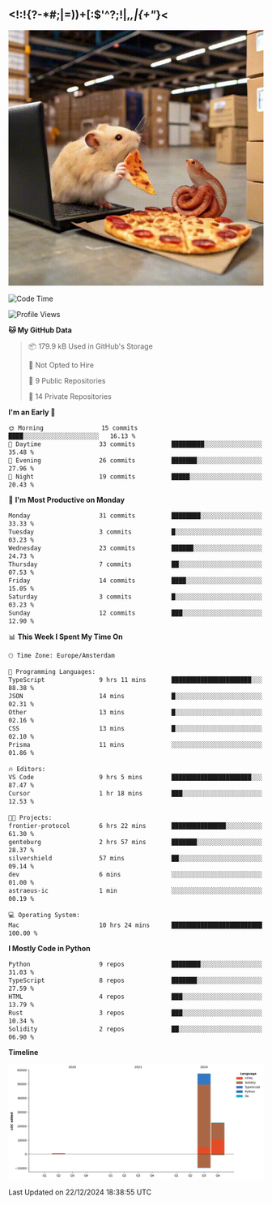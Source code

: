 ## <!:!{?-*#;|=))+[:$'^?;!|,_,|{\+"_}<

![hamster is coding in front of pc at warehouse. and then, squid eats the pizza](/public/image/0.gif)

<!--START_SECTION:waka-->
![Code Time](http://img.shields.io/badge/Code%20Time-77%20hrs%2026%20mins-blue)

![Profile Views](http://img.shields.io/badge/Profile%20Views-0-blue)

**🐱 My GitHub Data** 

> 📦 179.9 kB Used in GitHub's Storage 
 > 
> 🚫 Not Opted to Hire
 > 
> 📜 9 Public Repositories 
 > 
> 🔑 14 Private Repositories 
 > 
**I'm an Early 🐤** 

```text
🌞 Morning                15 commits          ████░░░░░░░░░░░░░░░░░░░░░   16.13 % 
🌆 Daytime                33 commits          █████████░░░░░░░░░░░░░░░░   35.48 % 
🌃 Evening                26 commits          ███████░░░░░░░░░░░░░░░░░░   27.96 % 
🌙 Night                  19 commits          █████░░░░░░░░░░░░░░░░░░░░   20.43 % 
```
📅 **I'm Most Productive on Monday** 

```text
Monday                   31 commits          ████████░░░░░░░░░░░░░░░░░   33.33 % 
Tuesday                  3 commits           █░░░░░░░░░░░░░░░░░░░░░░░░   03.23 % 
Wednesday                23 commits          ██████░░░░░░░░░░░░░░░░░░░   24.73 % 
Thursday                 7 commits           ██░░░░░░░░░░░░░░░░░░░░░░░   07.53 % 
Friday                   14 commits          ████░░░░░░░░░░░░░░░░░░░░░   15.05 % 
Saturday                 3 commits           █░░░░░░░░░░░░░░░░░░░░░░░░   03.23 % 
Sunday                   12 commits          ███░░░░░░░░░░░░░░░░░░░░░░   12.90 % 
```


📊 **This Week I Spent My Time On** 

```text
🕑︎ Time Zone: Europe/Amsterdam

💬 Programming Languages: 
TypeScript               9 hrs 11 mins       ██████████████████████░░░   88.38 % 
JSON                     14 mins             █░░░░░░░░░░░░░░░░░░░░░░░░   02.31 % 
Other                    13 mins             █░░░░░░░░░░░░░░░░░░░░░░░░   02.16 % 
CSS                      13 mins             █░░░░░░░░░░░░░░░░░░░░░░░░   02.10 % 
Prisma                   11 mins             ░░░░░░░░░░░░░░░░░░░░░░░░░   01.86 % 

🔥 Editors: 
VS Code                  9 hrs 5 mins        ██████████████████████░░░   87.47 % 
Cursor                   1 hr 18 mins        ███░░░░░░░░░░░░░░░░░░░░░░   12.53 % 

🐱‍💻 Projects: 
frontier-protocol        6 hrs 22 mins       ███████████████░░░░░░░░░░   61.30 % 
genteburg                2 hrs 57 mins       ███████░░░░░░░░░░░░░░░░░░   28.37 % 
silvershield             57 mins             ██░░░░░░░░░░░░░░░░░░░░░░░   09.14 % 
dev                      6 mins              ░░░░░░░░░░░░░░░░░░░░░░░░░   01.00 % 
astraeus-ic              1 min               ░░░░░░░░░░░░░░░░░░░░░░░░░   00.19 % 

💻 Operating System: 
Mac                      10 hrs 24 mins      █████████████████████████   100.00 % 
```

**I Mostly Code in Python** 

```text
Python                   9 repos             ████████░░░░░░░░░░░░░░░░░   31.03 % 
TypeScript               8 repos             ███████░░░░░░░░░░░░░░░░░░   27.59 % 
HTML                     4 repos             ███░░░░░░░░░░░░░░░░░░░░░░   13.79 % 
Rust                     3 repos             ███░░░░░░░░░░░░░░░░░░░░░░   10.34 % 
Solidity                 2 repos             ██░░░░░░░░░░░░░░░░░░░░░░░   06.90 % 
```



**Timeline**

![Lines of Code chart](https://raw.githubusercontent.com/yosui/yosui/master/assets/bar_graph.png)


 Last Updated on 22/12/2024 18:38:55 UTC
<!--END_SECTION:waka-->
